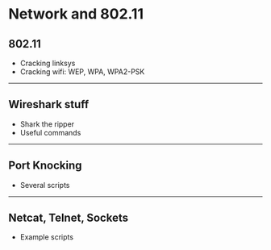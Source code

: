 # Network and 802.11

## 802.11

- Cracking linksys
- Cracking wifi: WEP, WPA, WPA2-PSK

---

## Wireshark stuff

- Shark the ripper
- Useful commands

---
## Port Knocking

- Several scripts

---
## Netcat, Telnet, Sockets

- Example scripts

